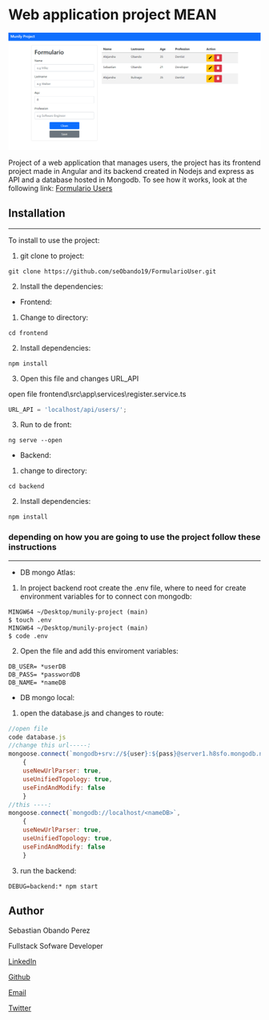 # Web application project MEAN

![headerImage](./images/header.png "Image to project")

Project of a web application that manages users, the project has its frontend project made in Angular and its backend created in Nodejs and express as API and a database hosted in Mongodb. To see how it works, look at the following link: [Formulario Users](https://formusers.netlify.app)

## Installation

---
To install to use the project:

1. git clone to project:

```
git clone https://github.com/seObando19/FormularioUser.git
```

2. Install the dependencies:

* Frontend:

1. Change to directory:

```
cd frontend
```

2. Install dependencies:

```
npm install
```

3. Open this file and changes URL_API

open file frontend\src\app\services\register.service.ts
```javascript
URL_API = 'localhost/api/users/';
```

3. Run to de front:

```
ng serve --open
```

* Backend:

1. change to directory:

```
cd backend
```

2. Install dependencies:

```
npm install
```

### depending on how you are going to use the project follow these instructions

---

* DB mongo Atlas:

1. In project backend root create the .env file, where to need for create environment variables for to connect con mongodb:

```
MINGW64 ~/Desktop/munily-project (main)
$ touch .env
MINGW64 ~/Desktop/munily-project (main)
$ code .env
```

2. Open the file and add this enviroment variables:

```
DB_USER= *userDB
DB_PASS= *passwordDB
DB_NAME= *nameDB
```

* DB mongo local:

1. open the database.js and changes to route:

``` javascript
//open file
code database.js
//change this url-----:
mongoose.connect(`mongodb+srv://${user}:${pass}@server1.h8sfo.mongodb.net/${name}?retryWrites=true&w=majority`,
    {
    useNewUrlParser: true,
    useUnifiedTopology: true,
    useFindAndModify: false
    }
//this ----:
mongoose.connect(`mongodb://localhost/<nameDB>`,
    {
    useNewUrlParser: true,
    useUnifiedTopology: true,
    useFindAndModify: false
    }
```

3. run the backend:

```
DEBUG=backend:* npm start
```
## Author

Sebastian Obando Perez

Fullstack Sofware Developer

[LinkedIn](https://www.linkedin.com/in/sebastianobandop/)

[Github](https://github.com/seObando19/)

[Email](mailto:sebastiano-10@hotmail.com)

[Twitter](https://twitter.com/seObando19)
